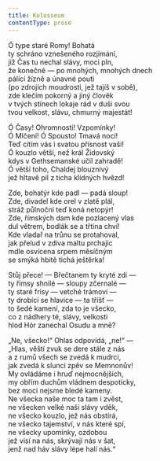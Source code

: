 ```yaml
---
title: Kolosseum
contentType: prose
---
```


<section>

Ó type staré Romy! Bohatá  
ty schráno vznešeného rozjímání,  
již Čas tu nechal slávy, moci pln,  
že konečně — po mnohých, mnohých dnech  
pálící žízně a únavné pouti  
(po zdrojích moudrosti, jež tajíš v sobě),  
zde klečím pokorný a jiný člověk  
v tvých stínech lokaje rád v duši svou  
tvou velkost, slávu, chmurný majestát!

</section>

<section>

Ó Časy! Ohromnosti! Vzpomínky!  
Ó Mlčení! Ó Spousto! Tmavá noci!  
Teď cítím vás i svatou přísnost vaši!  
Ó kouzlo větší, než král Židovský  
kdys v Gethsemanské učil zahradě!  
Ó větší toho, Chaldej blouznivý  
jež hltavě pil z ticha klidných hvězd!

</section>

<section>

Zde, bohatýr kde padl — padá sloup!  
Zde, divadel kde orel v zlatě plál,  
stráž půlnoční teď koná netopýr!  
Zde, římských dam kde pozlacený vlas  
dul větrem, bodlák se a třtina chví!  
Kde vladař na trůnu se protahoval,  
jak přelud v zdiva maltu prchajíc  
mdle osvícena srpem měsíčným  
se smýká hbitě tichá ještěrka!

</section>

<section>

Stůj přece! — Břečtanem ty kryté zdi —  
ty řimsy shnilé — sloupy zčernalé —  
ty staré frisy — vetché trámoví —  
ty drobící se hlavice — ta tříšť —  
to šedé kamení, zda to je všecko,  
co z nádhery té, slávy, velkosti  
hlod Hór zanechal Osudu a mně?

</section>

<section>

„Ne, všecko!“ Ohlas odpovídá, „ne!“ —  
„Hlas, věští zvuk se dere stále z nás  
a z rumů všech se zvedá k mudrci,  
jak zvedá k slunci zpěv se Memnonův!  
My ovládáme i hruď nejmocnějších,  
my obřím duchům vládnem despoticky,  
bez moci nejsme bledé kameny.  
Ne všecka naše moc ta tam i zvěst,  
ne všecken velké naší slávy vděk,  
ne všecko kouzlo, jež nás obstírá,  
ne všecko tajemství, v nás které spí,  
ne všecky upomínky, ozdobou  
jež visí na nás, skrývají nás v šat,  
jenž nad háv slávy lépe halí nás.“

</section>
